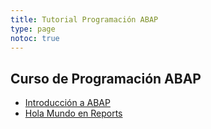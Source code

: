 ```yaml
---
title: Tutorial Programación ABAP
type: page
notoc: true
---
```

## Curso de Programación ABAP

<div class="wi-list list-minus">
  <ul>
    <li>
      <a href="https://elbauldelprogramador.com/introduccion-abap/" title="Introducción a ABAP">Introducción a ABAP</a>
    </li>
    <li>
      <a href="https://elbauldelprogramador.com/programacion-abap-hola-mundo-en-reports/" title="Programación ABAP: Hola Mundo en Reports">Hola Mundo en Reports</a>
    </li>
  </ul>
</div>

